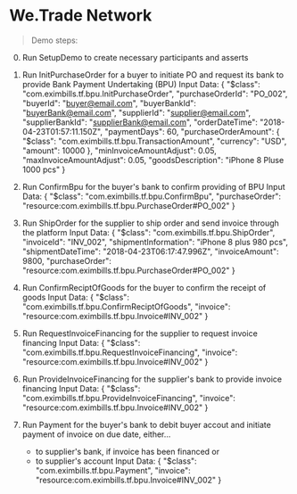 # We.Trade Network

> Demo steps:

0. Run SetupDemo to create necessary participants and asserts

1. Run InitPurchaseOrder for a buyer to initiate PO and request its bank to provide Bank Payment Undertaking (BPU)
   Input Data:
   {
  "$class": "com.eximbills.tf.bpu.InitPurchaseOrder",
  "purchaseOrderId": "PO_002",
  "buyerId": "buyer@email.com",
  "buyerBankId": "buyerBank@email.com",
  "supplierId": "supplier@email.com",
  "supplierBankId": "supplierBank@email.com",
  "orderDateTime": "2018-04-23T01:57:11.150Z",
  "paymentDays": 60,
  "purchaseOrderAmount": {
    "$class": "com.eximbills.tf.bpu.TransactionAmount",
    "currency": "USD",
    "amount": 10000
  },
  "minInvoiceAmountAdjust": 0.05,
  "maxInvoiceAmountAdjust": 0.05,
  "goodsDescription": "iPhone 8 Pluse 1000 pcs"
}

2. Run ConfirmBpu for the buyer's bank to confirm providing of BPU
   Input Data:
   {
  "$class": "com.eximbills.tf.bpu.ConfirmBpu",
  "purchaseOrder": "resource:com.eximbills.tf.bpu.PurchaseOrder#PO_002"
  }

3. Run ShipOrder for the supplier to ship order and send invoice through the platform
   Input Data:
   {
  "$class": "com.eximbills.tf.bpu.ShipOrder",
  "invoiceId": "INV_002",
  "shipmentInformation": "iPhone 8 plus 980 pcs",
  "shipmentDateTime": "2018-04-23T06:17:47.996Z",
  "invoiceAmount": 9800,
  "purchaseOrder": "resource:com.eximbills.tf.bpu.PurchaseOrder#PO_002"
}

4. Run ConfirmReciptOfGoods for the buyer to confirm the receipt of goods
   Input Data:
   {
  "$class": "com.eximbills.tf.bpu.ConfirmReciptOfGoods",
  "invoice": "resource:com.eximbills.tf.bpu.Invoice#INV_002"
}

5. Run RequestInvoiceFinancing for the supplier to request invoice financing
   Input Data:
   {
  "$class": "com.eximbills.tf.bpu.RequestInvoiceFinancing",
  "invoice": "resource:com.eximbills.tf.bpu.Invoice#INV_002"
}

6. Run ProvideInvoiceFinancing for the supplier's bank to provide invoice financing
   Input Data:
   {
  "$class": "com.eximbills.tf.bpu.ProvideInvoiceFinancing",
  "invoice": "resource:com.eximbills.tf.bpu.Invoice#INV_002"
}

7. Run Payment for the buyer's bank to debit buyer accout and initiate payment of invoice on due date, either...
   - to supplier's bank, if invoice has been financed or
   - to supplier's account
   Input Data:
   {
  "$class": "com.eximbills.tf.bpu.Payment",
  "invoice": "resource:com.eximbills.tf.bpu.Invoice#INV_002"
}